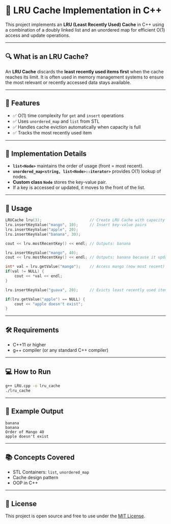 
# 🧠 LRU Cache Implementation in C++

This project implements an **LRU (Least Recently Used) Cache** in C++ using a combination of a doubly linked list and an unordered map for efficient O(1) access and update operations.

---

## 🔍 What is an LRU Cache?

An **LRU Cache** discards the **least recently used items first** when the cache reaches its limit. It is often used in memory management systems to ensure the most relevant or recently accessed data stays available.

---

## 📂 Features

- ✅ O(1) time complexity for `get` and `insert` operations
- ✅ Uses `unordered_map` and `list` from STL
- ✅ Handles cache eviction automatically when capacity is full
- ✅ Tracks the most recently used item

---

## 🧱 Implementation Details

- **`list<Node>`** maintains the order of usage (front = most recent).
- **`unordered_map<string, list<Node>::iterator>`** provides O(1) lookup of nodes.
- **Custom class `Node`** stores the key-value pair.
- If a key is accessed or updated, it moves to the front of the list.

---

## 🚀 Usage

```cpp
LRUCache lru(3);                     // Create LRU Cache with capacity 3
lru.insertKeyValue("mango", 10);     // Insert key-value pairs
lru.insertKeyValue("apple", 20);
lru.insertKeyValue("banana", 30);

cout << lru.mostRecentKey() << endl; // Outputs: banana

lru.insertKeyValue("mango", 40);
cout << lru.mostRecentKey() << endl; // Outputs: banana because it updates the value only but not used it by accessing data

int* val = lru.getValue("mango");    // Access mango (now most recent)
if(val != NULL) {
    cout << *val << endl;
}

lru.insertKeyValue("guava", 20);     // Evicts least recently used item

if(lru.getValue("apple") == NULL) {
    cout << "apple doesn't exist";
}
```

---

## 🛠️ Requirements

- C++11 or higher
- g++ compiler (or any standard C++ compiler)

---

## 💻 How to Run

```bash
g++ LRU.cpp -o lru_cache
./lru_cache
```

---

## 📌 Example Output

```
banana
banana
Order of Mango 40
apple doesn't exist
```

---

## 📚 Concepts Covered

- STL Containers: `list`, `unordered_map`
- Cache design pattern
- OOP in C++

---

## 📃 License

This project is open source and free to use under the [MIT License](https://opensource.org/licenses/MIT).
